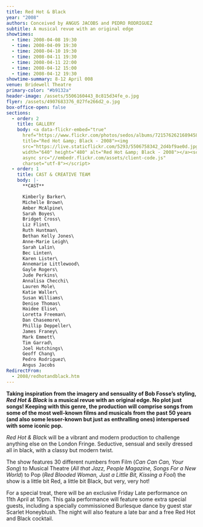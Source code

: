 ```yaml
---
title: Red Hot & Black
year: "2008"
authors: Conceived by ANGUS JACOBS and PEDRO RODRIGUEZ
subtitle: A musical revue with an original edge
showtimes:
  - time: 2008-04-08 19:30
  - time: 2008-04-09 19:30
  - time: 2008-04-10 19:30
  - time: 2008-04-11 19:30
  - time: 2008-04-11 22:00
  - time: 2008-04-12 15:00
  - time: 2008-04-12 19:30
showtime-summary: 8-12 April 008
venue: Bridewell Theatre
primary-color: "#b9132a"
header-image: /assets/5506160443_8c815d34fe_o.jpg
flyer: /assets/4907683376_027fe266d2_o.jpg
box-office-open: false
sections:
  - order: 2
    title: GALLERY
    body: <a data-flickr-embed="true"
      href="https://www.flickr.com/photos/sedos/albums/72157626216894584"
      title="Red Hot &amp; Black - 2008"><img
      src="https://live.staticflickr.com/5293/5506758342_2d4bf9ae0d.jpg"
      width="640" height="480" alt="Red Hot &amp; Black - 2008"></a><script
      async src="//embedr.flickr.com/assets/client-code.js"
      charset="utf-8"></script>
  - order: 1
    title: CAST & CREATIVE TEAM
    body: |-
      **CAST**

      Kimberly Barker\
      Michelle Brown\
      Amber McAlpine\
      Sarah Boyes\
      Bridget Cross\
      Liz Flint\
      Ruth Huntman\
      Bethan Kelly Jones\
      Anne-Marie Leigh\
      Sarah Lalin\
      Bec Linten\
      Karen Lister\
      Annemarie Littlewood\
      Gayle Rogers\
      Jude Perkins\
      Annalisa Checchi\
      Lauren Mole\
      Katie Waller\
      Susan Williams\
      Denise Thomas\
      Haidee Elise\
      Loretta Freeman\
      Dan Chasemore\
      Phillip Deppeller\
      James Franey\
      Mark Emmett\
      Tim Garrad\
      Joel Hutchings\
      Geoff Chang\
      Pedro Rodriguez\
      Angus Jacobs
RedirectFrom:
  - 2008/redhotandblack.htm
---
```

**Taking inspiration from the imagery and sensuality of Bob Fosse’s styling, *Red Hot & Black* is a musical revue with an original edge. No plot just songs! Keeping with this genre, the production will comprise songs from some of the most well-known films and musicals from the past 50 years (and also some lesser-known but just as enthralling ones) interspersed with some iconic pop.**

*Red Hot & Blac*k will be a vibrant and modern production to challenge anything else on the London Fringe. Seductive, sensual and sexily dressed all in black, with a classy but modern twist.

The show features 30 different numbers from Film (*Can Can Can, Your Song*) to Musical Theatre (*All that Jazz, People Magazine, Songs For a New World*) to Pop (*Red Blooded Woman, Just a Little Bit, Kissing a Fool*) the show is a little bit Red, a little bit Black, but very, very hot!

For a special treat, there will be an exclusive Friday Late performance on 11th April at 10pm. This gala performance will feature some extra special guests, including a specially commissioned Burlesque dance by guest star Scarlet Honeyblush. The night will also feature a late bar and a free Red Hot and Black cocktail.
